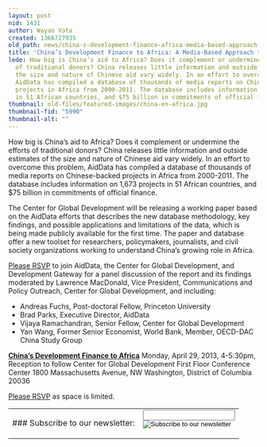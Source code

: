 ```yaml
---
layout: post
nid: 1431
author: Wayan Vota
created: 1366727935
old_path: news/china-s-development-finance-africa-media-based-approach-data-collection
title: 'China’s Development Finance to Africa: A Media-Based Approach to Data Collection'
lede: How big is China’s aid to Africa? Does it complement or undermine the efforts
  of traditional donors? China releases little information and outside estimates of
  the size and nature of Chinese aid vary widely. In an effort to overcome this problem,
  AidData has compiled a database of thousands of media reports on Chinese-backed
  projects in Africa from 2000-2011. The database includes information on 1,673 projects
  in 51 African countries, and $75 billion in commitments of official finance.
thumbnail: old-files/featured-images/china-en-africa.jpg
thumbnail-fid: "5990"
thumbnail-alt: ""
---
```


How big is China’s aid to Africa? Does it complement or undermine the efforts of traditional donors? China releases little information and outside estimates of the size and nature of Chinese aid vary widely. In an effort to overcome this problem, AidData has compiled a database of thousands of media reports on Chinese-backed projects in Africa from 2000-2011. The database includes information on 1,673 projects in 51 African countries, and $75 billion in commitments of official finance.

The Center for Global Development will be releasing a working paper based on the AidData efforts that describes the new database methodology, key findings, and possible applications and limitations of the data, which is being made publicly available for the first time. The paper and database offer a new toolset for researchers, policymakers, journalists, and civil society organizations working to understand China’s growing role in Africa.

[Please RSVP](https://www.cvent.com/d/ncqtcj?lang=en&sms=7&cn=zVVxtq3kBUipesJap7XQrA) to join AidData, the Center for Global Development, and Development Gateway for a panel discussion of the report and its findings moderated by Lawrence MacDonald, Vice President, Communications and Policy Outreach, Center for Global Development, and including:

- Andreas Fuchs, Post-doctoral Fellow, Princeton University
- Brad Parks, Executive Director, AidData
- Vijaya Ramachandran, Senior Fellow, Center for Global Development
- Yan Wang, Former Senior Economist, World Bank, Member, OECD-DAC China Study Group

**[China’s Development Finance to Africa](https://www.cvent.com/d/ncqtcj?lang=en&sms=7&cn=zVVxtq3kBUipesJap7XQrA)** Monday, April 29, 2013, 4-5:30pm, Reception to follow Center for Global Development First Floor Conference Center 1800 Massachusetts Avenue, NW Washington, District of Columbia 20036

[Please RSVP](https://www.cvent.com/d/ncqtcj?lang=en&sms=7&cn=zVVxtq3kBUipesJap7XQrA) as space is limited.

<center><table><tr><td>### Subscribe to our newsletter:

</td><td><form action="http://developmentgateway.us6.list-manage.com/subscribe/post?u=741012580677f9fb0b79d2b9e&id=29e60e3e20" class="footer-subscribe-form inline-form" method="post" name="mc-embedded-subscribe-form"><div><div class="form-item input-wrapper"><input class="form-text" maxlength="128" name="EMAIL" title="email@example.com" type="email"></input></div><div class="form-item submit-wrapper"><input class="form-submit" name="subscribe" src="/sites/all/themes/corporate/images/short-submit.png" title="Subscribe to our newsletter" type="image" value=""></input></div></div></form></td></tr></table></center>
